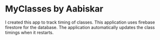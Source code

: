 # MyClasses by Aabiskar

I created this app to track timing of classes. This application uses firebase firestore for the database.
The application automatically updates the class timings when it restarts.






